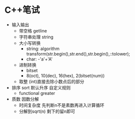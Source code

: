 # C++笔试


<!--more-->

- 输入输出
    - 带空格 getline
    - 字符串处理 string
    - 大小写转换
        - string: algorithm transform(str.begin(),str.end(),str.begin(),::tolower);
        - char: -'a'+'A'
    - 进制转换
        - bitset
        - 8(oct), 10(dec), 16(hex), 2(bitset(num))
    - 取整 (int)直接去除小数点后的部分
- 排序 sort 默认升序 自定义规则
    - functional greater<Type>
- 质数 因数分解
    - 时间复杂度 先判断n不是素数再进入计算循环
    - 分解到sqrt(n) 剩下的留n即可

